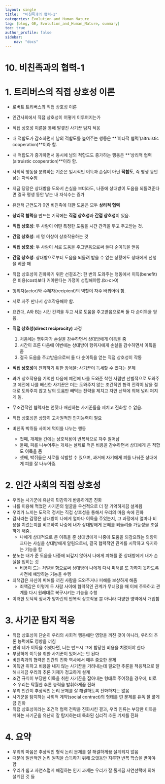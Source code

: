 ```yaml
---
layout: single
title:  "비친족과의 협력-1"
categories: Evolution_and_Human_Nature
tag: [blog, GE, Evolution_and_Human_Nature, summary]
toc: true
author_profile: false
sidebar:
    nav: "docs"
---
```


# 10. 비친족과의 협력-1

# 1. 트리버스의 직접 상호성 이론

- 로버트 트리버스의 직접 상호성 이론
- 인간사회에서 직접 상호성이 어떻게 이루어지는가
- 직접 상호성 이론을 통해 발곃진 사기꾼 탐지 적응

- 내 적합도가 감소하면서 남의 적합도를 높여주는 행동은 **’이타적 협력’(altruistic cooperation)**이라 함.
- 내 적합도가 증가하면서 동시에 남의 적합도도 증가하는 행동은 **’상리적 협력(altruistic cooperation)**이라 함.
- 사회적 행동을 분류하는 기준은 일시적인 이득과 손실이 아닌 **적합도**, 즉 평생 동안 낳는 자식수임
- 지금 당장은 상대방을 도와서 손실을 보더라도, 나중에 상대방이 도움을 되돌려준다면 결국 평생 동안 낳는 내 자식수는 증가
- 유전적 근연도가 0인 비친족에 대한 도움은 모두 **상리적 협력**
- **상리적 협력**을 만드는 기작에는 **직접 상호성**과 **간접 상호성**이 있음.
- **직접 상호성**: 두 사람이 어떤 특정한 도움을 시간 간격을 두고 주고받는 것.
- **간접 상호성**: 세 명 이상이 상호작용하는 것
- **직접 상호성**: 두 사람이 서로 도움을 주고받음으로써 둘다 순이득을 얻음
- **간접 상호성**: 상대방으로부터 도움을 되돌려 받을 수 없는 상황에도 상대에게 선행을 베풀 때

- 직접 상호성이 진화하기 위한 선결조건: 한 번의 도와주는 행동에서 이득(benefit)은 비용(cost)보다 커야한다는 가정이 성립해야함.(b>c>0)
- 행위자(actor)와 수혜자(recipient)의 역할이 자주 바뀌어야 함.
- 서로 자주 만나서 상호작용해야 함.
- 요컨대, A와 B는 시간 간격을 두고 서로 도움을 주고받음으로써 둘 다 순이득을 얻음.

- **직접 상호성(direct reciprocity)** 과정
    1. 처음에는 행위자가 손실을 감수하면서 상대방에게 이득을 줌
    2. 시간이 흐른 다음에 이번에는 상대방이 행위자에게 손실을 감수하면서 이득을 줌
    3. 결국 도움을 주고받음으로써 둘 다 순이득을 얻는 직접 상호성이 작동

- **직접 상호성**이 진화하기 위한 장애물: 사기꾼이 득세할 수 있다는 문제

- 과거 상호작용을 기억한 다음에 예전에 나를 도와준 착한 사람만 선별적으로 도와주고 예전에 나를 배신한 사기꾼은 더는 도와주지 않는 조건적인 협력 전략이 남을 절대로 도와주지 않고 남의 도움만 빼먹는 전략을 제치고 자연 선택에 의해 널리 퍼지게 됨.
- 무조건적인 협력자는 언젲나 배신하는 사기꾼들을 제치고 진화할 수 없음.
- 직접 상호성은 상당히 고차원적인 인지능력이 필요

- 비친족 박쥐들 사이에 먹이를 나누는 행동
    - 첫째, 개체들 간에는 상호작용이 반복적으로 자주 일어남
    - 둘째, 피를 나누어주는 개체는 실제로 적은 비용을 감수하면서 상대에게 큰 적합도 이득을 줌
    - 셋째, 박쥐들은 서로를 식별할 수 있으며, 과거에 자기에게 피를 나눠준 상대에게 피를 잘 나누어줌.

# 2. 인간 사회의 직접 상호성

- 우리는 사기꾼에 유난히 민감하게 반응하게끔 진화
- 나를 이용해 먹었던 사기꾼의 얼굴을 우선적으로 더 잘 기억하게끔 설계됨
- 우리가 느끼는 도덕적 정서는 직접 상호성을 통해서 우리의 마음 속에 진화
- 감사라는 감정은 상대방이 나에게 얼마나 이득을 주었는지, 그 과정에서 얼마나 비용을 치렀는지를 비교하여 나중에 내가 상대방에게 은혜를 되돌려줄 가능성을 조절하게 해줌.
    - 나에게 상대적으로 큰 이득을 준 상대방에게 나중에 도움을 되갚으려는 의향이 크다는 사실을 상대방에게 알림으로써, 결국 협력적인 관계를 시작하고 유지하는 기능을 함
- 분노는 내가 준 도움을 나중에 되갚지 않아서 나에게 피해를 준 상대방에게 내가 손실을 입히는 것
    - 비용이 드는 처벌을 함으로써 상대방이 나에게 다시 피해를 또 가하지 못하도록 사전에 예방하는 기능을 수행
- 죄책감은 자신이 피해를 끼친 사람을 도와주거나 피해를 보상하게 해줌
    - 죄책감은 이렇게 두 사람 사이에 협력적인 관계가 무너졌을 때 이에 주목하고 관계를 다시 원래대로 복구시키는 기능을 수행
- 이러한 도덕적 정서가 양자간의 반복적 상호작용 뿐 아니라 다양한 영역에서 개입함

# 3. 사기꾼 탐지 적응

- 직접 상호성이 단순히 우리의 사회적 행동에만 영향을 끼친 것이 아니라, 우리의 추론 능력에도 영향을 끼침
- 만약 네가 이득을 취했다면, 너는 반드시 그에 합당한 비용을 치렀어야 한다
- 부당하게 이득을 취한 사기꾼이 있어서는 안 된다
- 비친족과의 협력은 인간의 진화 역사에서 매우 중요한 문제
- 이득만 취하고 비용을 내지 않는 사기꾼을 가려내는데 필요한 추론을 적응적으로 잘 해내게끔 우리의 추론 기제가 정교하게 설계
- 조건 규칙이 부당한 이득을 취한 사기꾼을 잡아내는 형태로 주어졌을 경우에, 비로소 우리는 탁월한 추론 능력을 발휘하게끔 진화
- 우리 인간이 추상적인 논리 문제를 잘 해결하도록 진화하지는 않음
- 사기꾼을 탐지하는 사회적 계약(social contract)의 형태를 띤 문제를 유독 잘 풀게끔 진화
- 직접 상호성이라는 조건적 협력 전략을 진화시킨 결과, 우리 인류는 부당한 이득을 취하는 사기군을 유난히 잘 탐지하는데 특화된 심리적 추론 기제를 진화

# 4. 요약

- 우리의 마음은 추상적인 형식 논리 문제를 잘 해결하게끔 설계되지 않음
- 때문에 일반적인 논리 원칙을 습득하기 위해 오랫동안 지루한 반복 학습을 받아야 함
- 우리가 쉽고 자연스럽게 해결하는 인지 과제는 우리가 잘 풀게끔 자연선택에 의해 설계된 것 들